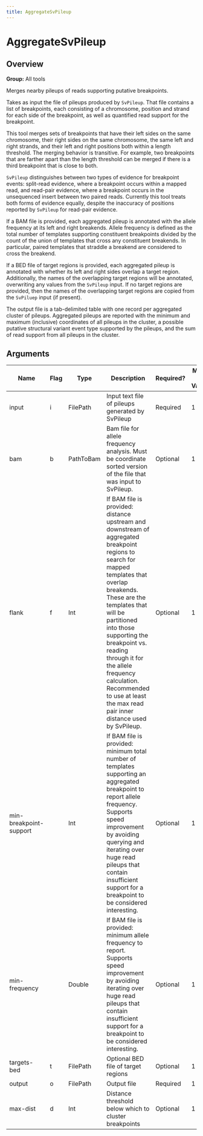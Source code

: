 ```yaml
---
title: AggregateSvPileup
---
```


# AggregateSvPileup

## Overview
**Group:** All tools

Merges nearby pileups of reads supporting putative breakpoints.

Takes as input the file of pileups produced by `SvPileup`. That file contains a list of breakpoints, each
consisting of a chromosome, position and strand for each side of the breakpoint, as well as quantified read support
for the breakpoint.

This tool merges sets of breakpoints that have their left sides on the same chromosome, their right sides on the
same chromosome, the same left and right strands, and their left and right positions both within a length
threshold. The merging behavior is transitive. For example, two breakpoints that are farther apart than the length
threshold can be merged if there is a third breakpoint that is close to both.

`SvPileup` distinguishes between two types of evidence for breakpoint events: split-read evidence, where a
breakpoint occurs within a mapped read, and read-pair evidence, where a breakpoint occurs in the unsequenced
insert between two paired reads. Currently this tool treats both forms of evidence equally, despite the
inaccuracy of positions reported by `SvPileup` for read-pair evidence.

If a BAM file is provided, each aggregated pileup is annotated with the allele frequency at its left and right
breakends. Allele frequency is defined as the total number of templates supporting constituent breakpoints divided
by the count of the union of templates that cross any constituent breakends. In particular, paired templates that
straddle a breakend are considered to cross the breakend.

If a BED file of target regions is provided, each aggregated pileup is annotated with whether its left and
right sides overlap a target region.  Additionally, the names of the overlapping target regions will be
annotated, overwriting any values from the `SvPileup` input.  If no target regions are provided, then the names
of the overlapping target regions are copied from the `SvPiluep` input (if present).

The output file is a tab-delimited table with one record per aggregated cluster of pileups. Aggregated
pileups are reported with the minimum and maximum (inclusive) coordinates of all pileups in the cluster, a
possible putative structural variant event type supported by the pileups, and the sum of read support from all
pileups in the cluster.

## Arguments

|Name|Flag|Type|Description|Required?|Max # of Values|Default Value(s)|
|----|----|----|-----------|---------|---------------|----------------|
|input|i|FilePath|Input text file of pileups generated by SvPileup|Required|1||
|bam|b|PathToBam|Bam file for allele frequency analysis. Must be coordinate sorted version of the file that was input to SvPileup.|Optional|1||
|flank|f|Int|If BAM file is provided: distance upstream and downstream of aggregated breakpoint regions to search for mapped templates that overlap breakends. These are the templates that will be partitioned into those supporting the breakpoint vs. reading through it for the allele frequency calculation. Recommended to use at least the max read pair inner distance used by SvPileup.|Optional|1|1000|
|min-breakpoint-support||Int|If BAM file is provided: minimum total number of templates supporting an aggregated breakpoint to report allele frequency. Supports speed improvement by avoiding querying and iterating over huge read pileups that contain insufficient support for a breakpoint to be considered interesting.|Optional|1|10|
|min-frequency||Double|If BAM file is provided: minimum allele frequency to report. Supports speed improvement by avoiding iterating over huge read pileups that contain insufficient support for a breakpoint to be considered interesting.|Optional|1|0.001|
|targets-bed|t|FilePath|Optional BED file of target regions|Optional|1||
|output|o|FilePath|Output file|Required|1||
|max-dist|d|Int|Distance threshold below which to cluster breakpoints|Optional|1|10|


